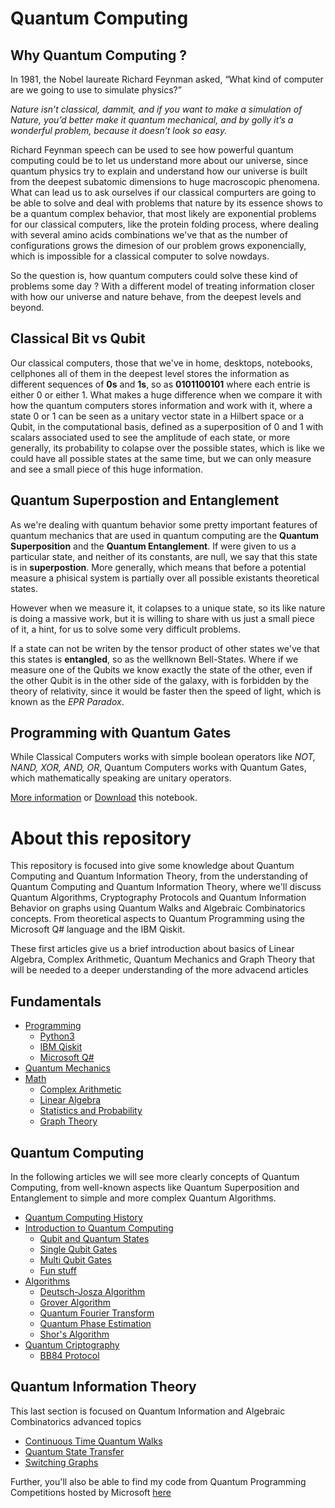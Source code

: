 # Quantum Computing

## Why Quantum Computing ?

In 1981, the Nobel laureate Richard Feynman asked, “What kind of computer are we going to use to simulate physics?”

*Nature isn’t classical, dammit, and if you want to make a simulation of Nature, you’d better make it quantum mechanical, and by golly it’s a wonderful problem, because it doesn’t look so easy.*

Richard Feynman speech can be used to see how powerful quantum computing could be to let us understand more about our universe, since quantum physics try to explain and understand how our universe is built from the deepest subatomic dimensions to huge macroscopic phenomena. What can lead us to ask ourselves if our classical compurters are going to be able to solve and deal with problems that nature by its essence shows to be a quantum complex behavior, that most likely are exponential problems for our classical computers, like the protein folding process, where dealing with several 
amino acids combinations we've that as the number of configurations grows the dimesion of our problem grows exponencially, which is impossible for a classical computer to solve nowdays.

So the question is, how quantum computers could solve these kind of problems some day ? With a different model of treating information closer with how our universe and nature behave, from the deepest levels and beyond.

## Classical Bit vs Qubit

Our classical computers, those that we've in home, desktops, notebooks, cellphones all of them in the deepest level stores the information as different sequences of **0s** and **1s**, so as **0101100101** where each entrie is either 0 or either 1. What makes a huge difference when we compare it with how the quantum computers stores information and work with it, where a state 0 or 1 can be seen as a unitary vector state in a Hilbert space or a Qubit, in the computational basis, defined as a superposition of 0 and 1 with scalars associated used to see the amplitude of each state, or more generally, its probability to colapse over the possible states, which is like we could have all possible states at the same time, but we can only measure and see a small piece of this huge information.

## Quantum Superpostion and Entanglement

As we're dealing with quantum behavior some pretty important features of quantum mechanics that are used in quantum computing are the **Quantum Superposition** and the **Quantum Entanglement**. If were given to us a particular state, and neither of its constants, are null, we say that this state is in **superpostion**. More generally, which means that before a potential measure a phisical system is partially over all possible existants theoretical states.

However when we measure it, it colapses to a unique state, so its like nature is doing a massive work, but it is willing to share with us just a small piece of it, a hint, for us to solve some very difficult problems.

If a state can not be writen by the tensor product of other states we've that this states is **entangled**, so as the wellknown Bell-States. Where if we measure one of the Qubits we know exactly the state of the other, even if the other Qubit is in the other side of the galaxy, with is forbidden by the theory of relativity, since it would be faster then the speed of light, which is known as the *EPR Paradox*.

## Programming with Quantum Gates

While Classical Computers works with simple boolean operators like *NOT, NAND, XOR, AND, OR*, Quantum Computers works with Quantum Gates, which mathematically speaking are unitary operators. 


[More information](https://github.com/matheusmtta/Quantum-Computing/blob/master/Introduction.ipynb)
or [Download](https://github.com/matheusmtta/Quantum-Computing/blob/master/quantum_computing_intro.ipynb) this notebook.

# About this repository

This repository is focused into give some knowledge about Quantum Computing and Quantum Information Theory, from the understanding of Quantum Computing and Quantum Information Theory, where we'll discuss Quantum Algorithms, Cryptography Protocols and Quantum Information Behavior on graphs using Quantum Walks and Algebraic Combinatorics concepts. From theoretical aspects to Quantum Programming using the Microsoft Q\# language and the IBM Qiskit.

These first articles give us a brief introduction about basics of Linear Algebra, Complex Arithmetic, Quantum Mechanics and Graph Theory that will be needed to a deeper understanding of the more advacend articles

## Fundamentals
* [Programming]()
	* [Python3]()
	* [IBM Qiskit]()
	* [Microsoft Q#]()
* [Quantum Mechanics]() 
* [Math]()
	* [Complex Arithmetic]()
	* [Linear Algebra]()
	* [Statistics and Probability]()
	* [Graph Theory]()

## Quantum Computing
In the following articles we will see more clearly concepts of Quantum Computing, from well-known aspects like Quantum Superposition and Entanglement to simple and more complex Quantum Algorithms.

* [Quantum Computing History]()
* [Introduction to Quantum Computing]() 
	* [Qubit and Quantum States]()
	* [Single Qubit Gates]()
	* [Multi Qubit Gates]()
	* [Fun stuff]()
* [Algorithms]()
	* [Deutsch-Josza Algorithm]()
	* [Grover Algorithm]()
	* [Quantum Fourier Transform]()
	* [Quantum Phase Estimation]()
	* [Shor's Algorithm]()
* [Quantum Criptography]()
	* [BB84 Protocol]()
	
## Quantum Information Theory
This last section is focused on Quantum Information and Algebraic Combinatorics advanced topics
* [Continuous Time Quantum Walks]()
* [Quantum State Transfer]()
* [Switching Graphs]()

Further, you'll also be able to find my code from Quantum Programming Competitions hosted by Microsoft [here](https://github.com/matheusmtta/Quantum-Computing/tree/master/Microsoft%20Q%23) 
